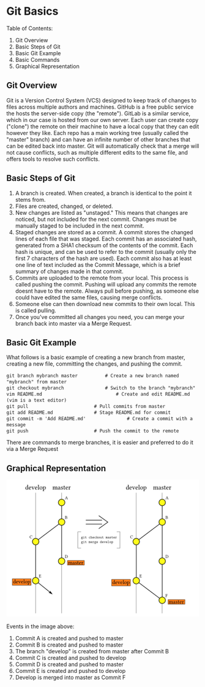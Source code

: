 # Git Basics

Table of Contents:

1. Git Overview
2. Basic Steps of Git
3. Basic Git Example
4. Basic Commands
5. Graphical Representation

## Git Overview

Git is a Version Control System (VCS) designed to keep track of changes to files across multiple authors and machines.
GitHub is a free public service the hosts the server-side copy (the "remote").
GitLab is a similar service, which in our case is hosted from our own server. Each user can create copy ("clone") the remote on their machine to have a local copy that they can edit however they like. Each repo has a main working tree (usually called the "master" branch) and can have an infinite number of other branches that can be edited back into master.
Git will automatically check that a merge will not cause conflicts, such as multiple different edits to the same file, and offers tools to resolve such conflicts.

## Basic Steps of Git

1. A branch is created. When created, a branch is identical to the point it stems from.
2. Files are created, changed, or deleted.
3. New changes are listed as "unstaged." This means that changes are noticed, but not included for the next commit. Changes must be manually staged to be included in the next commit.
4. Staged changes are stored as a commit. A commit stores the changed lines of each file that was staged. Each commit has an associated hash, generated from a SHA1 checksum of the contents of the commit. Each hash is unique, and can be used to refer to the commit (usually only the first 7 characters of the hash are used). Each commit also has at least one line of text included as the Commit Message, which is a brief summary of changes made in that commit.
5. Commits are uploaded to the remote from your local. This process is called pushing the commit. Pushing will upload any commits the remote doesnt have to the remote. Always pull before pushing, as someone else could have edited the same files, causing merge conflicts.
6. Someone else can then download new commits to their own local. This is called pulling.
7. Once you've committed all changes you need, you can merge your branch back into master via a Merge Request.

## Basic Git Example

What follows is a basic example of creating a new branch from master, creating a new file, committing the changes, and pushing the commit.

```
git branch mybranch master			# Create a new branch named "mybranch" from master
git checkout mybranch				# Switch to the branch "mybranch"
vim README.md			                # Create and edit README.md (vim is a text editor)
git pull				        # Pull commits from master
git add README.md				# Stage README.md for commit
git commit -m 'Add README.md'		        # Create a commit with a message
git push				        # Push the commit to the remote
```

There are commands to merge branches, it is easier and preferred to do it via a Merge Request

## Graphical Representation

![merge](images/commit-merge.png)

Events in the image above:

1. Commit A is created and pushed to master
2. Commit B is created and pushed to master
3. The branch "develop" is created from master after Commit B
4. Commit C is created and pushed to develop
5. Commit D is created and pushed to master
6. Commit E is created and pushed to develop
7. Develop is merged into master as Commit F
